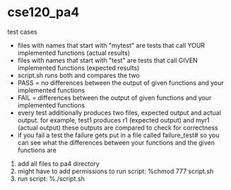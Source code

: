 # cse120_pa4
test cases

- files with names that start with "mytest" are tests that call YOUR implemented functions (actual results)
- files with names that start with "test" are tests that call GIVEN implemented functions (expected results)
- script.sh runs both and compares the two
- PASS = no differences between the output of given functions and your implemented functions
- FAIL = differences between the output of given functions and your implemented functions
- every test additionally produces two files, expected output and actual output. for example, test1 produces r1 (expected output) and myr1 (actual output) these outputs are compared to check for correctness
- if you fail a test the failure gets put in a file called failure_test# so you can see what the differences between your functions and the given functions are


1. add all files to pa4 directory
2. might have to add permissions to run script:
   %chmod 777 script.sh
3. run script:
   %./script.sh
